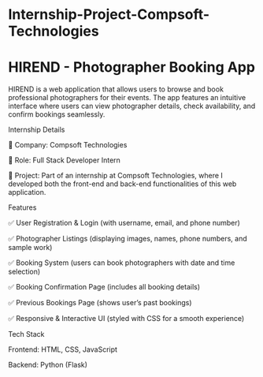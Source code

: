 # Internship-Project-Compsoft-Technologies
# HIREND - Photographer Booking App

HIREND is a web application that allows users to browse and book professional photographers for their events. The app features an intuitive interface where users can view photographer details, check availability, and confirm bookings seamlessly.

Internship Details

📌 Company: Compsoft Technologies

📌 Role: Full Stack Developer Intern

📌 Project: Part of an internship at Compsoft Technologies, where I developed both the front-end and back-end functionalities of this web application.

Features

✅ User Registration & Login (with username, email, and phone number)

✅ Photographer Listings (displaying images, names, phone numbers, and sample work)

✅ Booking System (users can book photographers with date and time selection)

✅ Booking Confirmation Page (includes all booking details)

✅ Previous Bookings Page (shows user’s past bookings)

✅ Responsive & Interactive UI (styled with CSS for a smooth experience)


Tech Stack

Frontend: HTML, CSS, JavaScript

Backend: Python (Flask)
